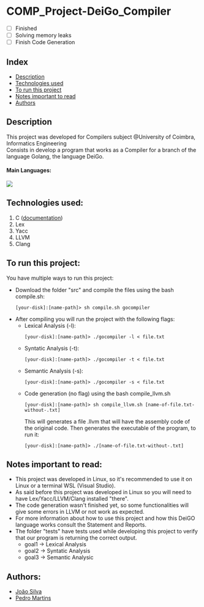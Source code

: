 # COMP_Project-DeiGo_Compiler
- [ ] Finished
- [ ] Solving memory leaks
- [ ] Finish Code Generation

## Index
- [Description](#description)
- [Technologies used](#technologies-used)
- [To run this project](#to-run-this-project)
- [Notes important to read](#notes-important-to-read)
- [Authors](#authors)

## Description
This project was developed for Compilers subject @University of Coimbra, Informatics Engineering <br>
Consists in develop a program that works as a Compiler for a branch of the language Golang, the language DeiGo. 

#### Main Languages:
![](https://img.shields.io/badge/-C-333333?style=flat&logo=C%2B%2B&logoColor=5459E2) 

## Technologies used:
1. C ([documentation](https://devdocs.io/c/))
2. Lex
3. Yacc
4. LLVM
5. Clang

## To run this project:
You have multiple ways to run this project:
  * Download the folder "src" and compile the files using the bash compile.sh:
    ```shellscript
    [your-disk]:[name-path]> sh compile.sh gocompiler
    ```
  * After compiling you will run the project with the following flags:
    + Lexical Analysis (-l):
      ```shellscript
      [your-disk]:[name-path]> ./gocompiler -l < file.txt
      ```
    + Syntatic Analysis (-t):
      ```shellscript
      [your-disk]:[name-path]> ./gocompiler -t < file.txt
      ```
    + Semantic Analysis (-s):
      ```shellscript
      [your-disk]:[name-path]> ./gocompiler -s < file.txt
      ```
    + Code generation (no flag) using the bash compile_llvm.sh
      ```shellscript
      [your-disk]:[name-path]> sh compile_llvm.sh [name-of-file.txt-without-.txt]
      ```
      This will generates a file .llvm that will have the assembly code of the original code. Then generates the executable of the program, to run it:
      ```shellscript
      [your-disk]:[name-path]> ./[name-of-file.txt-without-.txt]
      ```


## Notes important to read:
- This project was developed in Linux, so it's recommended to use it on Linux or a terminal WSL (Visual Studio).
- As said before this project was developed in Linux so you will need to have Lex/Yacc/LLVM/Clang installed "there".
- The code generation wasn't finished yet, so some functionalities will give some errors in LLVM or not work as expected.
- For more information about how to use this project and how this DeiGO language works consult the Statement and Reports.
- The folder "tests" have tests used while developing this project to verify that our program is returning the correct output.
  * goal1 -> Lexical Analysis
  * goal2 -> Syntatic Analysis
  * goal3 -> Semantic Analysic

## Authors:
- [João Silva](https://github.com/joaosilva21)
- [Pedro Martins](https://github.com/PedroMartinsUC)
